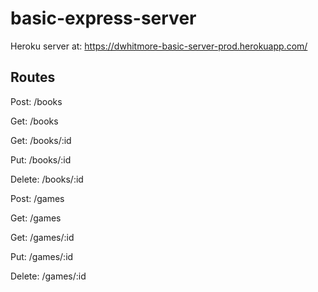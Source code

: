 # basic-express-server

Heroku server at: https://dwhitmore-basic-server-prod.herokuapp.com/

## Routes

Post: /books

Get: /books

Get: /books/:id

Put: /books/:id

Delete: /books/:id


Post: /games

Get: /games

Get: /games/:id

Put: /games/:id

Delete: /games/:id
